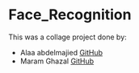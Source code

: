 # Face_Recognition

This was a collage project done by:
* Alaa abdelmajied [GitHub](https://github.com/Alaa-abdelmajied)
* Maram Ghazal [GitHub](https://github.com/MaramGhazal)
